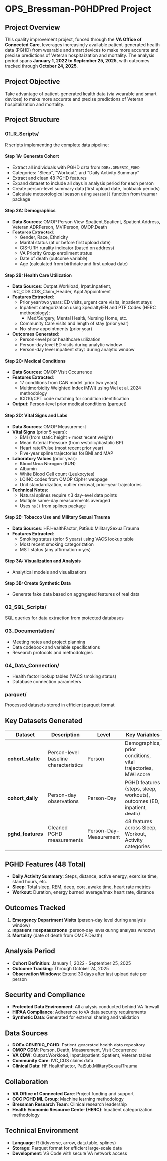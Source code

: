 # OPS_Bressman-PGHDPred Project

## Project Overview
This quality improvement project, funded through the **VA Office of Connected Care**, leverages increasingly available patient-generated health data (PGHD) from wearable and smart devices to make more accurate and precise predictions of Veteran hospitalization and mortality. The analysis period spans **January 1, 2022 to September 25, 2025**, with outcomes tracked through **October 24, 2025**.

## Project Objective
Take advantage of patient-generated health data (via wearable and smart devices) to make more accurate and precise predictions of Veteran hospitalization and mortality.

## Project Structure

### 01_R_Scripts/
R scripts implementing the complete data pipeline:

#### **Step 1A: Generate Cohort**
- Extract all individuals with PGHD data from `DOEx.GENERIC_PGHD`
- Categories: "Sleep", "Workout", and "Daily Activity Summary"
- Extract and clean 48 PGHD features
- Expand dataset to include all days in analysis period for each person
- Create person-level summary data (first upload date, lookback periods)
- Calculate meteorological season using `season()` function from traumar package

#### **Step 2A: Demographics**
- **Data Sources**: OMOP Person View, Spatient.Spatient, Spatient.Address, Veteran.ADRPerson, MVIPerson, OMOP.Death
- **Features Extracted**:
  - Gender, Race, Ethnicity
  - Marital status (at or before first upload date)
  - GIS-URH rurality indicator (based on address)
  - VA Priority Group enrollment status
  - Date of death (outcome variable)
  - Age (calculated from birthdate and first upload date)

#### **Step 2B: Health Care Utilization**
- **Data Sources**: Outpat.Workload, Inpat.Inpatient, IVC_CDS.CDS_Claim_Header, Appt.Appointment
- **Features Extracted**:
  - Prior year/two years: ED visits, urgent care visits, inpatient stays
  - Inpatient categorization using SpecialtyIEN and PTF Codes (HERC methodology):
    - Med/Surgery, Mental Health, Nursing Home, etc.
  - Community Care visits and length of stay (prior year)
  - No-show appointments (prior year)
- **Outcomes Generated**:
  - Person-level prior healthcare utilization
  - Person-day level ED visits during analytic window
  - Person-day level inpatient stays during analytic window

#### **Step 2C: Medical Conditions**
- **Data Sources**: OMOP Visit Occurrence
- **Features Extracted**:
  - 17 conditions from CAN model (prior two years)
  - Multimorbidity Weighted Index (MWI) using Wei et al. 2024 methodology
  - ICD10/CPT code matching for condition identification
- **Output**: Person-level prior medical conditions (parquet)

#### **Step 2D: Vital Signs and Labs**
- **Data Sources**: OMOP Measurement
- **Vital Signs** (prior 5 years):
  - BMI (from static height + most recent weight)
  - Mean Arterial Pressure (from systolic/diastolic BP)
  - Heart rate/Pulse (most recent prior year)
  - Five-year spline trajectories for BMI and MAP
- **Laboratory Values** (prior year):
  - Blood Urea Nitrogen (BUN)
  - Albumin
  - White Blood Cell count (Leukocytes)
  - LOINC codes from OMOP Cipher webpage
  - Unit standardization, outlier removal, prior-year trajectories
- **Technical Notes**: 
  - Natural splines require ≥3 day-level data points
  - Multiple same-day measurements averaged
  - Uses `ns()` from splines package

#### **Step 2E: Tobacco Use and Military Sexual Trauma**
- **Data Sources**: HF.HealthFactor, PatSub.MilitarySexualTrauma
- **Features Extracted**:
  - Smoking status (prior 5 years) using VACS lookup table
  - Most recent smoking categorization
  - MST status (any affirmation = yes)

#### **Step 3A: Visualization and Analysis**
- Analytical models and visualizations

#### **Step 3B: Create Synthetic Data**
- Generate fake data based on aggregated features of real data

### 02_SQL_Scripts/
SQL queries for data extraction from protected databases

### 03_Documentation/
- Meeting notes and project planning
- Data codebook and variable specifications
- Research protocols and methodologies

### 04_Data_Connection/
- Health factor lookup tables (VACS smoking status)
- Database connection parameters

### parquet/
Processed datasets stored in efficient parquet format

## Key Datasets Generated

| Dataset | Description | Level | Key Variables |
|---------|-------------|-------|---------------|
| **cohort_static** | Person-level baseline characteristics | Person | Demographics, prior conditions, vital trajectories, MWI score |
| **cohort_daily** | Person-day observations | Person-Day | PGHD features (steps, sleep, workouts), outcomes (ED, inpatient, death) |
| **pghd_features** | Cleaned PGHD measurements | Person-Day-Measurement | 48 features across Sleep, Workout, Activity categories |

## PGHD Features (48 Total)
- **Daily Activity Summary**: Steps, distance, active energy, exercise time, stand hours, etc.
- **Sleep**: Total sleep, REM, deep, core, awake time, heart rate metrics
- **Workout**: Duration, energy burned, average/max heart rate, distance

## Outcomes Tracked
1. **Emergency Department Visits** (person-day level during analysis window)
2. **Inpatient Hospitalizations** (person-day level during analysis window)
3. **Mortality** (date of death from OMOP.Death)

## Analysis Period
- **Cohort Definition**: January 1, 2022 - September 25, 2025
- **Outcome Tracking**: Through October 24, 2025
- **Observation Windows**: Extend 30 days after last upload date per person

## Security and Compliance
- **Protected Data Environment**: All analysis conducted behind VA firewall
- **HIPAA Compliance**: Adherence to VA data security requirements
- **Synthetic Data**: Generated for external sharing and validation

## Data Sources
- **DOEx.GENERIC_PGHD**: Patient-generated health data repository
- **OMOP CDM**: Person, Death, Measurement, Visit Occurrence
- **VA CDW**: Outpat.Workload, Inpat.Inpatient, Spatient, Veteran tables
- **Community Care**: IVC_CDS claims data
- **Clinical Data**: HF.HealthFactor, PatSub.MilitarySexualTrauma

## Collaboration
- **VA Office of Connected Care**: Project funding and support
- **OCC PGHD ML Group**: Machine learning methodology
- **Bressman Research Team**: Clinical research leadership
- **Health Economic Resource Center (HERC)**: Inpatient categorization methodology

## Technical Environment
- **Language**: R (tidyverse, arrow, data.table, splines)
- **Storage**: Parquet format for efficient large-scale data
- **Development**: VS Code with secure VA network access

